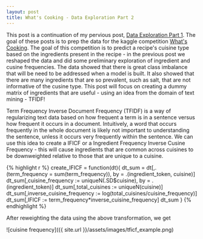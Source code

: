 ```yaml
---
layout: post
title: What's Cooking - Data Exploration Part 2
---
```


This post is a continuation of my pervious post, 
[Data Exploration Part 1](https://tbwhite2.github.io/WhatCookin_DataPrep_1/).  The goal of these posts 
is to prep the data for the kaggle competition [What's Cooking](https://www.kaggle.com/c/whats-cooking-kernels-only/data).  The goal of this competition is
to predict a recipe's cuisine type based on the ingredients present in the recipe - in the previous 
post we reshaped the data and did some preliminary exploration of ingredient and cusine frequencies. 
The data showed that there is great class imbalance that will be need to be addressed when a model is
built.  It also showed that there are many ingredients that are so prevalent, such as salt, that are not 
informative of the cusine type. This post will focus on creating a dummy matrix of ingredients that are
useful - using an idea from the domain of text mining - TFIDF!

Term Frequency Inverse Document Frequency (TFIDF) is a way of regularizing text data based on how 
frequent a term is in a sentence versus how frequent it occurs in a document.  Intuitively, a word that
occurs frequently in the whole document is likely not important to understanding the sentence, unless
it occurs very frequently within the sentence.  We can use this idea to create a IFICF or a Ingredient
Frequency Inverse Cusine Frequency - this will cause ingredients that are common across cuisines to be 
downweighted relative to those that are unique to a cuisine. 

{% highlight r %}
create_IFICF = function(dt){
  dt_sum = dt[,.(term_frequency = sum(term_frequency)),
                              by = .(ingredient_token, cuisine)]
  dt_sum[,cuisine_frequency := uniqueN(.SD$cuisine),
                 by = .(ingredient_token)]
  dt_sum[,total_cuisines := uniqueN(cuisine)]
  dt_sum[,inverse_cuisine_frequency := log(total_cuisines/cuisine_frequency)]
  dt_sum[,IFICF := term_frequency*inverse_cuisine_frequency]
  dt_sum
}
{% endhighlight %}

After reweighting the data using the above transformation, we get 

![cuisine frequency]({{ site.url }}/assets/images/tficf_example.png)

